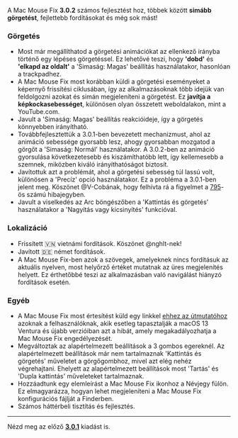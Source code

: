A Mac Mouse Fix **3.0.2** számos fejlesztést hoz, többek között **simább görgetést**, fejlettebb fordításokat és még sok mást!

### Görgetés

- Most már megállíthatod a görgetési animációkat az ellenkező irányba történő egy lépéses görgetéssel. Ez lehetővé teszi, hogy **'dobd'** és **'elkapd az oldalt'** a 'Simaság: Magas' beállítás használatakor, hasonlóan a trackpadhez.
- A Mac Mouse Fix most korábban küldi a görgetési eseményeket a képernyő frissítési ciklusában, így az alkalmazásoknak több idejük van feldolgozni azokat és simán megjeleníteni a görgetést. Ez **javítja a képkockasebességet**, különösen olyan összetett weboldalakon, mint a YouTube.com.
- Javult a 'Simaság: Magas' beállítás reakcióideje, így a görgetés könnyebben irányítható.
- Továbbfejlesztettük a 3.0.1-ben bevezetett mechanizmust, ahol az animáció sebessége gyorsabb lesz, ahogy gyorsabban mozgatod a görgőt a 'Simaság: Normál' használatakor. A 3.0.2-ben az animáció gyorsulása következetesebb és kiszámíthatóbb lett, így kellemesebb a szemnek, miközben kiváló irányíthatóságot biztosít.
- Javítottuk azt a problémát, ahol a görgetési sebesség túl lassú volt, különösen a 'Precíz' opció használatakor. Ez a probléma a 3.0.1-ben jelent meg. Köszönet @V-Cobának, hogy felhívta rá a figyelmet a [795](https://github.com/noah-nuebling/mac-mouse-fix/issues/795)-ös számú hibajegyben.
- Javult a viselkedés az Arc böngészőben a 'Kattintás és görgetés' használatakor a 'Nagyítás vagy kicsinyítés' funkcióval.

### Lokalizáció

- Frissített 🇻🇳 vietnámi fordítások. Köszönet @nghlt-nek!
- Javított 🇩🇪 német fordítások.
- A Mac Mouse Fix-ben azok a szövegek, amelyeknek nincs fordításuk az aktuális nyelven, most helyőrző értéket mutatnak az üres megjelenítés helyett. Ez érthetőbbé teszi az alkalmazásban való navigálást hiányzó fordítások esetén.

### Egyéb

- A Mac Mouse Fix most értesítést küld egy linkkel [ehhez az útmutatóhoz](https://github.com/noah-nuebling/mac-mouse-fix/discussions/861) azoknak a felhasználóknak, akik esetleg tapasztalják a macOS 13 Ventura és újabb verzióiban azt a hibát, amely megakadályozhatja a Mac Mouse Fix engedélyezését.
- Megváltoztak az alapértelmezett beállítások a 3 gombos egereknél. Az alapértelmezett beállítások már nem tartalmaznak 'Kattintás és görgetés' műveletet a görgőgombhoz, mivel azt elég nehéz végrehajtani. Ehelyett az alapértelmezett beállítások most 'Tartás' és 'Dupla kattintás' műveleteket tartalmaznak.
- Hozzáadtunk egy elemleírást a Mac Mouse Fix ikonhoz a Névjegy fülön. Ez elmagyarázza, hogyan lehet megjeleníteni a Mac Mouse Fix konfigurációs fájlját a Finderben.
- Számos háttérbeli tisztítás és fejlesztés.

---

Nézd meg az előző [**3.0.1**](https://github.com/noah-nuebling/mac-mouse-fix/releases/tag/3.0.1) kiadást is.